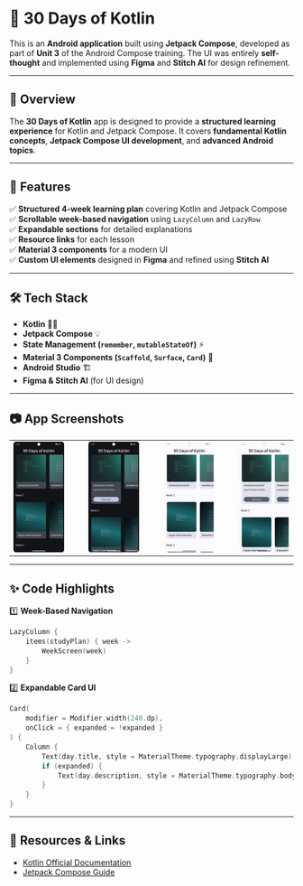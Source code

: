 # 🚀 30 Days of Kotlin

This is an **Android application** built using **Jetpack Compose**, developed as part of **Unit 3** of the Android Compose training. The UI was entirely **self-thought** and implemented using **Figma** and **Stitch AI** for design refinement.

---

## 📜 Overview
The **30 Days of Kotlin** app is designed to provide a **structured learning experience** for Kotlin and Jetpack Compose. It covers **fundamental Kotlin concepts**, **Jetpack Compose UI development**, and **advanced Android topics**.

---

## 🚀 Features
✅ **Structured 4-week learning plan** covering Kotlin and Jetpack Compose  
✅ **Scrollable week-based navigation** using `LazyColumn` and `LazyRow`  
✅ **Expandable sections** for detailed explanations  
✅ **Resource links** for each lesson  
✅ **Material 3 components** for a modern UI  
✅ **Custom UI elements** designed in **Figma** and refined using **Stitch AI**

---

## 🛠️ Tech Stack
- **Kotlin** 🧑‍💻
- **Jetpack Compose** 💡
- **State Management (`remember`, `mutableStateOf`)** ⚡
- **Material 3 Components (`Scaffold`, `Surface`, `Card`)** 🎨
- **Android Studio** 🏗️
- **Figma & Stitch AI** (for UI design)

---

## 📷 App Screenshots

<table>
  <tr>
    <td><img src=".README_images/darkhome.png" alt="Affirmation Screen 1" width="300"></td>
    <td>&nbsp;&nbsp;&nbsp;&nbsp;</td>
    <td><img src=".README_images/darkHomeExpanded.png" alt="Affirmation Screen 2" width="300"></td>
    <td>&nbsp;&nbsp;&nbsp;&nbsp;</td>
    <td><img src=".README_images/homeLight.png" alt="Affirmation Screen 3" width="300"></td>
    <td>&nbsp;&nbsp;&nbsp;&nbsp;</td>
    <td><img src=".README_images/lightHomeExpanded.png" alt="Affirmation Screen 3" width="300"></td>
  </tr>
</table>

---

## ✨ Code Highlights
1️⃣ **Week-Based Navigation**
```kotlin
LazyColumn {
    items(studyPlan) { week ->
        WeekScreen(week)
    }
}
```

2️⃣ **Expandable Card UI**
```kotlin
Card(
    modifier = Modifier.width(240.dp),
    onClick = { expanded = !expanded }
) {
    Column {
        Text(day.title, style = MaterialTheme.typography.displayLarge)
        if (expanded) {
            Text(day.description, style = MaterialTheme.typography.bodyLarge)
        }
    }
}
```

---

## 🔗 Resources & Links
- [Kotlin Official Documentation](https://kotlinlang.org)
- [Jetpack Compose Guide](https://developer.android.com/jetpack/compose)



